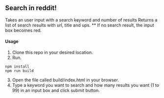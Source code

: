 ## Search in reddit!
Takes an user input with a search keyword and number of results
Returns a list of search results with url, title and ups.
** If no search result, the input box becomes red.

#### Usage
1. Clone this repo in your desired location.
2. Run.
```
npm install
npm run build
```
3. Open the file called build/index.html in your browser.
4. Type a keyword you want to search and how many results you want (1 to 99) in an input box and click submit button.
